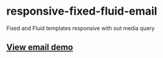 # responsive-fixed-fluid-email
Fixed and Fluid templates responsive with out media query
## <a href="http://doudoufalta.com/works/emails/fixed-fluid-email-nmd.html">View email demo</a>
